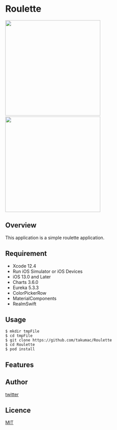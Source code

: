 # Roulette

<img src="https://raw.github.com/wiki/takumac/Roulette/images/add_item.gif" width="300">&emsp;&emsp;&emsp;&emsp;<img src="https://raw.github.com/wiki/takumac/Roulette/images/run_roulette.gif" width="300">

## Overview
This application is a simple roulette application.

## Requirement
- Xcode 12.4
- Run iOS Simulator or iOS Devices
- iOS 13.0 and Later
- Charts 3.6.0
- Eureka 5.3.3
- ColorPickerRow
- MaterialComponents
- RealmSwift

## Usage
```
$ mkdir tmpFile
$ cd tmpFile
$ git clone https://github.com/takumac/Roulette
$ cd Roulette
$ pod install
```

## Features

## Author
[twitter](https://twitter.com/sake_enenen)

## Licence
[MIT](https://......)
